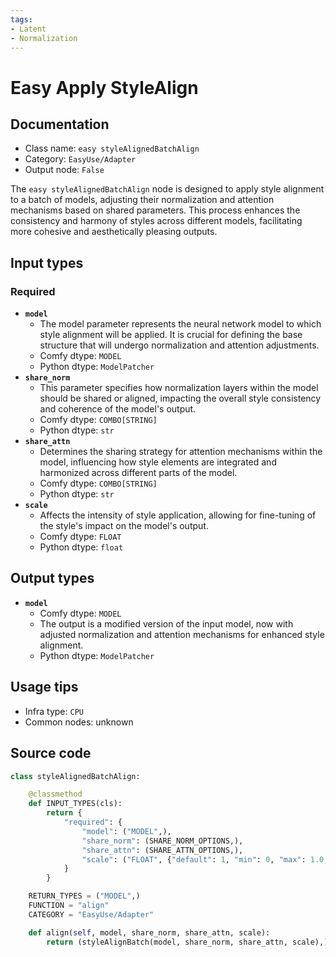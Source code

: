 ```yaml
---
tags:
- Latent
- Normalization
---
```


# Easy Apply StyleAlign
## Documentation
- Class name: `easy styleAlignedBatchAlign`
- Category: `EasyUse/Adapter`
- Output node: `False`

The `easy styleAlignedBatchAlign` node is designed to apply style alignment to a batch of models, adjusting their normalization and attention mechanisms based on shared parameters. This process enhances the consistency and harmony of styles across different models, facilitating more cohesive and aesthetically pleasing outputs.
## Input types
### Required
- **`model`**
    - The model parameter represents the neural network model to which style alignment will be applied. It is crucial for defining the base structure that will undergo normalization and attention adjustments.
    - Comfy dtype: `MODEL`
    - Python dtype: `ModelPatcher`
- **`share_norm`**
    - This parameter specifies how normalization layers within the model should be shared or aligned, impacting the overall style consistency and coherence of the model's output.
    - Comfy dtype: `COMBO[STRING]`
    - Python dtype: `str`
- **`share_attn`**
    - Determines the sharing strategy for attention mechanisms within the model, influencing how style elements are integrated and harmonized across different parts of the model.
    - Comfy dtype: `COMBO[STRING]`
    - Python dtype: `str`
- **`scale`**
    - Affects the intensity of style application, allowing for fine-tuning of the style's impact on the model's output.
    - Comfy dtype: `FLOAT`
    - Python dtype: `float`
## Output types
- **`model`**
    - Comfy dtype: `MODEL`
    - The output is a modified version of the input model, now with adjusted normalization and attention mechanisms for enhanced style alignment.
    - Python dtype: `ModelPatcher`
## Usage tips
- Infra type: `CPU`
- Common nodes: unknown


## Source code
```python
class styleAlignedBatchAlign:

    @classmethod
    def INPUT_TYPES(cls):
        return {
            "required": {
                "model": ("MODEL",),
                "share_norm": (SHARE_NORM_OPTIONS,),
                "share_attn": (SHARE_ATTN_OPTIONS,),
                "scale": ("FLOAT", {"default": 1, "min": 0, "max": 1.0, "step": 0.1}),
            }
        }

    RETURN_TYPES = ("MODEL",)
    FUNCTION = "align"
    CATEGORY = "EasyUse/Adapter"

    def align(self, model, share_norm, share_attn, scale):
        return (styleAlignBatch(model, share_norm, share_attn, scale),)

```
